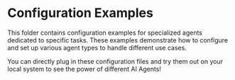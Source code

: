 # Configuration Examples

This folder contains configuration examples for specialized agents dedicated to specific tasks. These examples demonstrate how to configure and set up various agent types to handle different use cases.

You can directly plug in these configuration files and try them out on your local system to see the power of different AI Agents!
